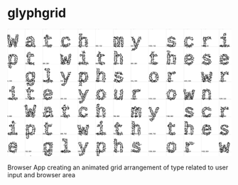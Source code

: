 # glyphgrid
![glyphgrid](img/342_glyphs_matthias_jaeger.jpg)

Browser App creating an animated grid arrangement of type related to user input and browser area
